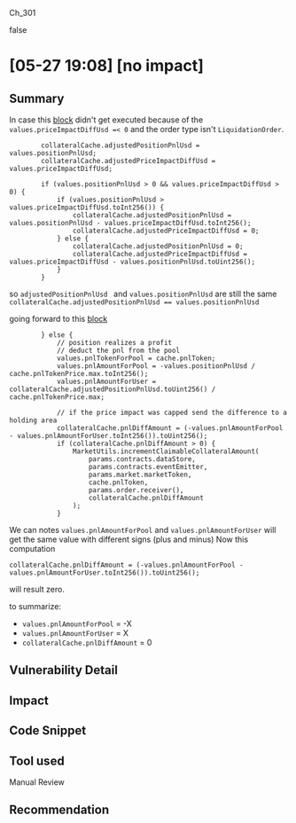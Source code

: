 Ch_301

false

# [05-27 19:08] [no impact]

## Summary
In case this [block](https://github.com/sherlock-audit/2023-04-gmx/blob/main/gmx-synthetics/contracts/position/DecreasePositionCollateralUtils.sol#L79-L87) didn't get executed because of the `values.priceImpactDiffUsd =< 0` and the order type isn't `LiquidationOrder`.
```solidity
        collateralCache.adjustedPositionPnlUsd = values.positionPnlUsd;
        collateralCache.adjustedPriceImpactDiffUsd = values.priceImpactDiffUsd;

        if (values.positionPnlUsd > 0 && values.priceImpactDiffUsd > 0) {
            if (values.positionPnlUsd > values.priceImpactDiffUsd.toInt256()) {
                collateralCache.adjustedPositionPnlUsd = values.positionPnlUsd - values.priceImpactDiffUsd.toInt256();
                collateralCache.adjustedPriceImpactDiffUsd = 0;
            } else {
                collateralCache.adjustedPositionPnlUsd = 0;
                collateralCache.adjustedPriceImpactDiffUsd = values.priceImpactDiffUsd - values.positionPnlUsd.toUint256();
            }
        }
```
so `adjustedPositionPnlUsd ` and `values.positionPnlUsd` are still the same `collateralCache.adjustedPositionPnlUsd == values.positionPnlUsd`

going forward to this [block](https://github.com/sherlock-audit/2023-04-gmx/blob/main/gmx-synthetics/contracts/position/DecreasePositionCollateralUtils.sol#L119-L137)
```solidity
        } else {
            // position realizes a profit
            // deduct the pnl from the pool
            values.pnlTokenForPool = cache.pnlToken;
            values.pnlAmountForPool = -values.positionPnlUsd / cache.pnlTokenPrice.max.toInt256();
            values.pnlAmountForUser = collateralCache.adjustedPositionPnlUsd.toUint256() / cache.pnlTokenPrice.max;

            // if the price impact was capped send the difference to a holding area
            collateralCache.pnlDiffAmount = (-values.pnlAmountForPool - values.pnlAmountForUser.toInt256()).toUint256();
            if (collateralCache.pnlDiffAmount > 0) {
                MarketUtils.incrementClaimableCollateralAmount(
                    params.contracts.dataStore,
                    params.contracts.eventEmitter,
                    params.market.marketToken,
                    cache.pnlToken,
                    params.order.receiver(),
                    collateralCache.pnlDiffAmount
                );
            }
```
We can notes `values.pnlAmountForPool` and `values.pnlAmountForUser` will get the same value with different signs (plus and minus)
Now this computation 
```solidity
collateralCache.pnlDiffAmount = (-values.pnlAmountForPool - values.pnlAmountForUser.toInt256()).toUint256();
```
will result zero.

to summarize:
- `values.pnlAmountForPool` = -X
- `values.pnlAmountForUser` = X
- `collateralCache.pnlDiffAmount` = 0 

## Vulnerability Detail

## Impact

## Code Snippet

## Tool used

Manual Review

## Recommendation
